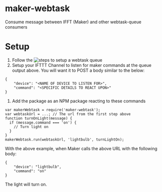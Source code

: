 # maker-webtask
Consume message between IFFT (Maker) and other webtask-queue consumers

# Setup
1. Follow the ![steps to setup a webtask queue](https://github.com/rguerra712/webtask-queue/)
1. Setup your IFTTT Channel to listen for maker commands at the queue output above. You will want it to POST a body similar to the below:
```
{
    "device": "<NAME OF DEVICE TO LISTEN FOR>",
    "command": "<SPECIFIC DETAILS TO REACT UPON>"
}
```
1. Add the package as an NPM package reacting to these commands
```
var makerWebtask = require('maker-webtask');
var webtaskUrl = ...; // The url from the first step above
function turnOnLight(message) {
  if (message.command === 'on') {
    // Turn light on
  }
}
makerWebtask.run(webtaskUrl, 'lightbulb', turnLightOn);
```
With the above example, when Maker calls the above URL with the following body:
```
{
    "device": "lightbulb",
    "command": "on"
}
```
The light will turn on.
